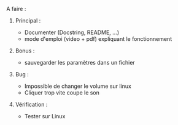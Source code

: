 A faire :


1. Principal :
   - Documenter (Docstring, README, ...)
   - mode d'emploi (video + pdf) expliquant le fonctionnement

2. Bonus :
   - sauvegarder les paramètres dans un fichier

3. Bug : 
   - Impossible de changer le volume sur linux
   - Cliquer trop vite coupe le son

4. Vérification :
   - Tester sur Linux
